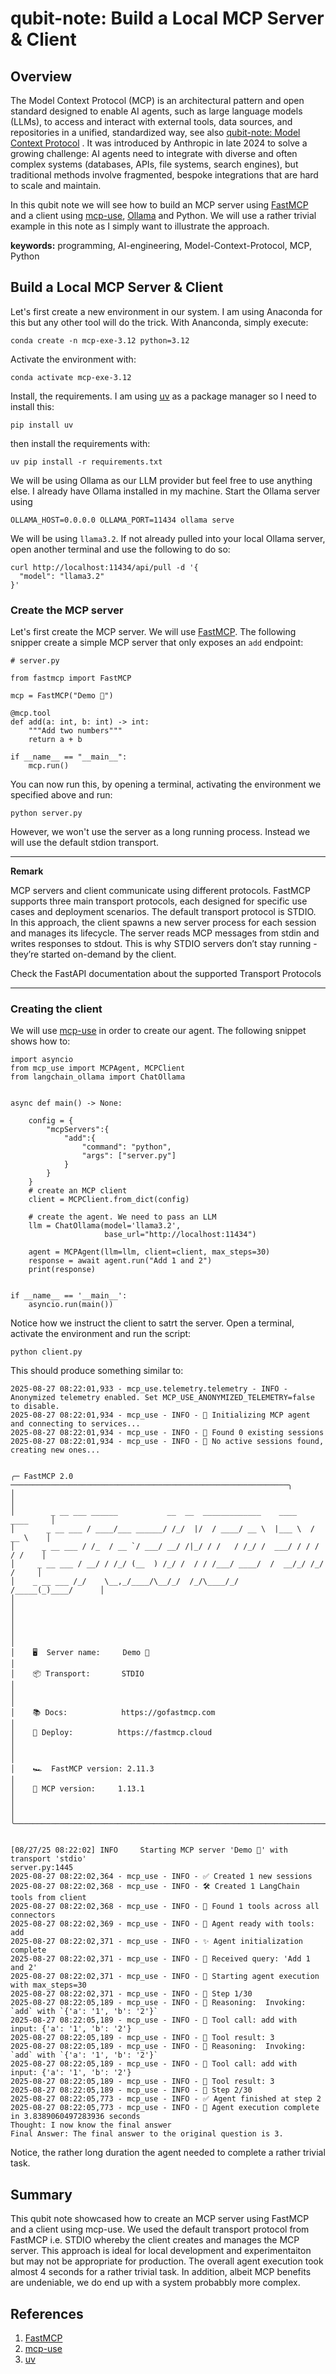 # qubit-note: Build a Local MCP Server & Client

## Overview

The Model Context Protocol (MCP) is an architectural pattern and open standard designed to enable AI agents, such as large language models (LLMs), to access and interact with external tools, data sources, and repositories in a unified, standardized way, see also <a href="ml/2025-04-23-model-context-protocol.md">qubit-note: Model Context Protocol</a> . It was introduced by Anthropic in late 2024 to solve a growing challenge: AI agents need to integrate with diverse and often complex systems (databases, APIs, file systems, search engines), but traditional methods involve fragmented, bespoke integrations that are hard to scale and maintain. 

In this qubit note we will see how to build an MCP server using <a href="https://gofastmcp.com/getting-started/welcome">FastMCP</a> and a client using <a href="https://github.com/mcp-use/mcp-use">mcp-use</a>, <a href="https://github.com/ollama/ollama">Ollama</a> and Python. We will use a rather trivial example in this note as I simply want to illustrate the approach.

**keywords:** programming, AI-engineering, Model-Context-Protocol, MCP, Python

## Build a Local MCP Server & Client

Let's first create a new environment in our system. I am using Anaconda for this but any other tool will do the trick.
With Ananconda, simply execute:

```
conda create -n mcp-exe-3.12 python=3.12
```

Activate the environment with:

```
conda activate mcp-exe-3.12
```


Install, the requirements. I am using <a href="https://github.com/astral-sh/uv">uv</a> as a package manager so I need to install this:

```
pip install uv
```

then install the requirements with:

```
uv pip install -r requirements.txt
```

We will be using Ollama as our LLM provider but feel free to use anything else. I already have Ollama installed in my machine.
Start the Ollama server using

```
OLLAMA_HOST=0.0.0.0 OLLAMA_PORT=11434 ollama serve
``` 

We will be using ```llama3.2```. If not already pulled into your local Ollama server, open another terminal and use the following to do so:

```
curl http://localhost:11434/api/pull -d '{
  "model": "llama3.2"
}'
```

### Create the MCP server

Let's first create the MCP server. We will use <a href="https://gofastmcp.com/getting-started/welcome">FastMCP</a>. 
The following snipper create a simple MCP server that only exposes an ```add``` endpoint:

```
# server.py

from fastmcp import FastMCP

mcp = FastMCP("Demo 🚀")

@mcp.tool
def add(a: int, b: int) -> int:
    """Add two numbers"""
    return a + b

if __name__ == "__main__":
    mcp.run()
```

You can now run this, by opening a terminal, activating the environment we specified above and run:

```
python server.py
```

However, we won't use the server as a long running process. Instead we will use the default stdion transport. 


----
**Remark**

MCP servers and client communicate using different protocols. FastMCP supports three main transport protocols, each designed for specific use cases and deployment scenarios.
The default transport protocol is STDIO. In this approach, the client spawns a new server process for each session and manages its lifecycle. The server reads MCP messages from stdin and writes responses to stdout. This is why STDIO servers don’t stay running - they’re started on-demand by the client.

Check the FastAPI documentation about the supported <a herf="https://gofastmcp.com/deployment/running-server">Transport Protocols</a>


---- 

### Creating the client

We will use <a href="https://github.com/mcp-use/mcp-use">mcp-use</a> in order to create our agent. The following snippet shows how to:

```
import asyncio
from mcp_use import MCPAgent, MCPClient
from langchain_ollama import ChatOllama


async def main() -> None:

    config = {
        "mcpServers":{
            "add":{
                "command": "python",
                "args": ["server.py"]
            }
        }
    }
    # create an MCP client
    client = MCPClient.from_dict(config)

    # create the agent. We need to pass an LLM
    llm = ChatOllama(model='llama3.2',
                     base_url="http://localhost:11434")

    agent = MCPAgent(llm=llm, client=client, max_steps=30)
    response = await agent.run("Add 1 and 2")
    print(response)


if __name__ == '__main__':
    asyncio.run(main())
```

Notice how we instruct the client to satrt the server. Open a terminal, activate the environment and run the script:

```
python client.py
```

This should produce something similar to: 

```
2025-08-27 08:22:01,933 - mcp_use.telemetry.telemetry - INFO - Anonymized telemetry enabled. Set MCP_USE_ANONYMIZED_TELEMETRY=false to disable.
2025-08-27 08:22:01,934 - mcp_use - INFO - 🚀 Initializing MCP agent and connecting to services...
2025-08-27 08:22:01,934 - mcp_use - INFO - 🔌 Found 0 existing sessions
2025-08-27 08:22:01,934 - mcp_use - INFO - 🔄 No active sessions found, creating new ones...


╭─ FastMCP 2.0 ──────────────────────────────────────────────────────────────╮
│                                                                            │
│        _ __ ___ ______           __  __  _____________    ____    ____     │
│       _ __ ___ / ____/___ ______/ /_/  |/  / ____/ __ \  |___ \  / __ \    │
│      _ __ ___ / /_  / __ `/ ___/ __/ /|_/ / /   / /_/ /  ___/ / / / / /    │
│     _ __ ___ / __/ / /_/ (__  ) /_/ /  / / /___/ ____/  /  __/_/ /_/ /     │
│    _ __ ___ /_/    \__,_/____/\__/_/  /_/\____/_/      /_____(_)____/      │
│                                                                            │
│                                                                            │
│                                                                            │
│    🖥️  Server name:     Demo 🚀                                             │
│    📦 Transport:       STDIO                                               │
│                                                                            │
│    📚 Docs:            https://gofastmcp.com                               │
│    🚀 Deploy:          https://fastmcp.cloud                               │
│                                                                            │
│    🏎️  FastMCP version: 2.11.3                                              │
│    🤝 MCP version:     1.13.1                                              │
│                                                                            │
╰────────────────────────────────────────────────────────────────────────────╯


[08/27/25 08:22:02] INFO     Starting MCP server 'Demo 🚀' with transport 'stdio'                                                                                                                                               server.py:1445
2025-08-27 08:22:02,364 - mcp_use - INFO - ✅ Created 1 new sessions
2025-08-27 08:22:02,368 - mcp_use - INFO - 🛠️ Created 1 LangChain tools from client
2025-08-27 08:22:02,368 - mcp_use - INFO - 🧰 Found 1 tools across all connectors
2025-08-27 08:22:02,369 - mcp_use - INFO - 🧠 Agent ready with tools: add
2025-08-27 08:22:02,371 - mcp_use - INFO - ✨ Agent initialization complete
2025-08-27 08:22:02,371 - mcp_use - INFO - 💬 Received query: 'Add 1 and 2'
2025-08-27 08:22:02,371 - mcp_use - INFO - 🏁 Starting agent execution with max_steps=30
2025-08-27 08:22:02,371 - mcp_use - INFO - 👣 Step 1/30
2025-08-27 08:22:05,189 - mcp_use - INFO - 💭 Reasoning:  Invoking: `add` with `{'a': '1', 'b': '2'}`   
2025-08-27 08:22:05,189 - mcp_use - INFO - 🔧 Tool call: add with input: {'a': '1', 'b': '2'}
2025-08-27 08:22:05,189 - mcp_use - INFO - 📄 Tool result: 3
2025-08-27 08:22:05,189 - mcp_use - INFO - 💭 Reasoning:  Invoking: `add` with `{'a': '1', 'b': '2'}`   
2025-08-27 08:22:05,189 - mcp_use - INFO - 🔧 Tool call: add with input: {'a': '1', 'b': '2'}
2025-08-27 08:22:05,189 - mcp_use - INFO - 📄 Tool result: 3
2025-08-27 08:22:05,189 - mcp_use - INFO - 👣 Step 2/30
2025-08-27 08:22:05,773 - mcp_use - INFO - ✅ Agent finished at step 2
2025-08-27 08:22:05,773 - mcp_use - INFO - 🎉 Agent execution complete in 3.8389060497283936 seconds
Thought: I now know the final answer
Final Answer: The final answer to the original question is 3.

```


Notice, the rather long duration the agent needed to complete a rather trivial task.

## Summary

This qubit note showcased how to create an MCP server using FastMCP and a client using mcp-use. We used the default transport protocol from FastMCP i.e. STDIO whereby the
client creates and manages the MCP server. This approach is ideal for local development and experimentaiton but may not be appropriate for production.
The overall agent execution took almost 4 seconds for a rather trivial task. In addition, albeit MCP benefits are undeniable, we do end up with a system probabbly more complex.

## References

1. <a href="https://gofastmcp.com/getting-started/welcome">FastMCP</a>
2. <a href="https://github.com/mcp-use/mcp-use">mcp-use</a>
3. <a href="https://github.com/astral-sh/uv">uv</a>

